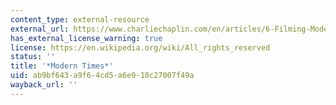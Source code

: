 ```yaml
---
content_type: external-resource
external_url: https://www.charliechaplin.com/en/articles/6-Filming-Modern-Times
has_external_license_warning: true
license: https://en.wikipedia.org/wiki/All_rights_reserved
status: ''
title: '*Modern Times*'
uid: ab9bf643-a9f6-4cd5-a6e9-10c27007f49a
wayback_url: ''
---
```

